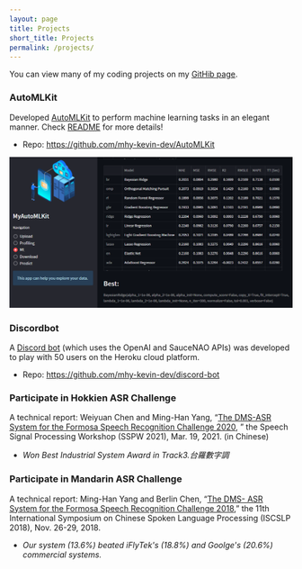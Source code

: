 ```yaml
---
layout: page
title: Projects
short_title: Projects
permalink: /projects/
---
```

You can view many of my coding projects on my [GitHib page](https://github.com/mhy-kevin-dev).


### AutoMLKit
Developed [AutoMLKit](https://github.com/mhy-kevin-dev/AutoMLKit) to perform machine learning tasks in an elegant manner. Check [README](https://github.com/mhy-kevin-dev/AutoMLKit/blob/master/README.md) for more details!

- Repo: https://github.com/mhy-kevin-dev/AutoMLKit
  
![](https://github.com/mhy-kevin-dev/AutoMLKit/raw/master/screenshots/regression.png)


### Discordbot
A [Discord bot](https://github.com/mhy-kevin-dev/discord-bot)  (which uses the OpenAI and SauceNAO APIs) was developed to play with 50 users on the Heroku cloud platform.

- Repo: https://github.com/mhy-kevin-dev/discord-bot


### Participate in Hokkien ASR Challenge
A technical report: Weiyuan Chen and Ming-Han Yang, “[The
DMS-ASR System for the Formosa Speech Recognition Challenge 2020](https://drive.google.com/file/d/1aSk3I5JiZHfUqRyMHShK8-zsgzlNFyGR/view), ” the Speech Signal Processing
Workshop (SSPW 2021), Mar. 19, 2021. (in Chinese) 

- *Won Best Industrial System Award in Track3.台羅數字調*


### Participate in Mandarin ASR Challenge
A technical report: Ming-Han Yang and Berlin Chen, “[The DMS-
ASR System for the Formosa Speech Recognition Challenge 2018](https://drive.google.com/file/d/15dWU2ISWqZS0VkPie9OsDESEPENQJH-j/view),” the 11th International Symposium on Chinese Spoken Language Processing (ISCSLP 2018), Nov. 26-29, 2018.

- *Our system (13.6%) beated iFlyTek's (18.8%) and Goolge's (20.6%) commercial systems.*
